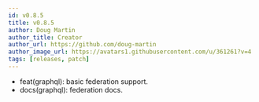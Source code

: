 ```yaml
---
id: v0.8.5
title: v0.8.5
author: Doug Martin
author_title: Creator
author_url: https://github.com/doug-martin
author_image_url: https://avatars1.githubusercontent.com/u/361261?v=4
tags: [releases, patch]
---
```


* feat(graphql): basic federation support. 
* docs(graphql): federation docs.
